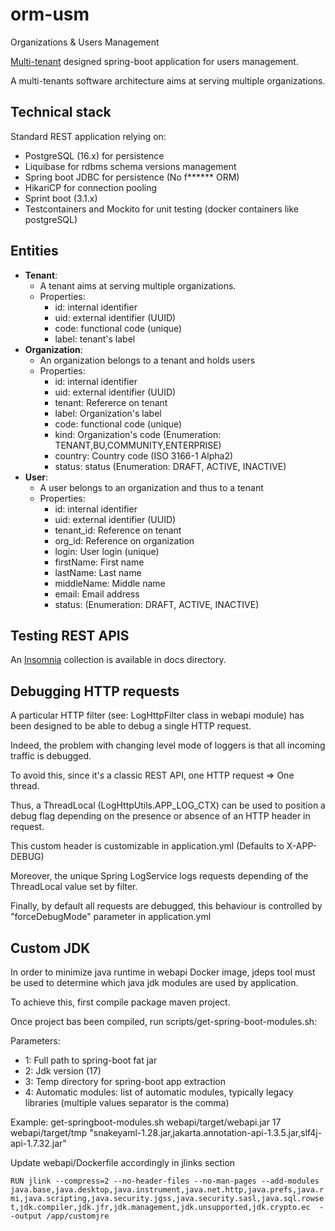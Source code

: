 # orm-usm
Organizations &amp; Users Management

[Multi-tenant](https://en.wikipedia.org/wiki/Multitenancy) designed spring-boot application for users management.

A multi-tenants software architecture aims at serving multiple organizations.

## Technical stack

Standard REST application relying on:

* PostgreSQL (16.x) for persistence
* Liquibase for rdbms schema versions management
* Spring boot JDBC for persistence (No f****** ORM)
* HikariCP for connection pooling 
* Sprint boot (3.1.x)
* Testcontainers and Mockito for unit testing (docker containers like postgreSQL)

## Entities

* **Tenant**: 
    * A tenant aims at serving multiple organizations.
    * Properties:
        * id: internal identifier
        * uid: external identifier (UUID)
        * code: functional code (unique)
        * label: tenant's label
* **Organization**:
    * An organization belongs to a tenant and holds users
    * Properties:
        * id: internal identifier
        * uid: external identifier (UUID)
        * tenant: Refererce on tenant
        * label: Organization's label
        * code: functional code (unique)
        * kind: Organization's code (Enumeration: TENANT,BU,COMMUNITY,ENTERPRISE)
        * country: Country code (ISO 3166-1 Alpha2)
        * status: status (Enumeration: DRAFT, ACTIVE, INACTIVE)
* **User**:
    * A user belongs to an organization and thus to a tenant
    * Properties:
        * id: internal identifier
        * uid: external identifier (UUID)
        * tenant_id: Reference on tenant
        * org_id: Reference on organization
        * login: User login (unique)
        * firstName: First name
        * lastName: Last name
        * middleName: Middle name
        * email: Email address
        * status: (Enumeration: DRAFT, ACTIVE, INACTIVE)

## Testing REST APIS

An [Insomnia](https://insomnia.rest/) collection is available in docs directory.

## Debugging HTTP requests

A particular HTTP filter (see: LogHttpFilter class in webapi module) has been designed to be able to debug a single HTTP request.

Indeed, the problem with changing level mode of loggers is that all incoming traffic is debugged.

To avoid this, since it's a classic REST API, one HTTP request => One thread.

Thus, a ThreadLocal (LogHttpUtils.APP_LOG_CTX) can be used to position a debug flag depending on the presence or absence of an HTTP header in request.

This custom header is customizable in application.yml (Defaults to X-APP-DEBUG)

Moreover, the unique Spring LogService logs requests depending of the ThreadLocal value set by filter.

Finally, by default all requests are debugged, this behaviour is controlled by "forceDebugMode" parameter in application.yml

## Custom JDK

In order to minimize java runtime in webapi Docker image, jdeps tool must be used to determine which java jdk modules are used by application.

To achieve this, first compile package maven project.

Once project bas been compiled, run scripts/get-spring-boot-modules.sh:

Parameters:
* 1: Full path to spring-boot fat jar
* 2: Jdk version (17)
* 3: Temp directory for spring-boot app extraction
*   4: Automatic modules: list of automatic modules, typically legacy libraries (multiple values separator is the comma)

Example: get-springboot-modules.sh webapi/target/webapi.jar 17 webapi/target/tmp "snakeyaml-1.28.jar,jakarta.annotation-api-1.3.5.jar,slf4j-api-1.7.32.jar"

Update webapi/Dockerfile accordingly in jlinks section

`RUN jlink --compress=2 --no-header-files --no-man-pages --add-modules java.base,java.desktop,java.instrument,java.net.http,java.prefs,java.rmi,java.scripting,java.security.jgss,java.security.sasl,java.sql.rowset,jdk.compiler,jdk.jfr,jdk.management,jdk.unsupported,jdk.crypto.ec  --output /app/customjre`